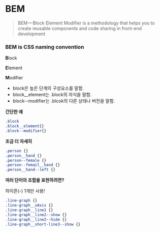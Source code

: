 # BEM

> BEM — Block Element Modifier is a methodology that helps you to create reusable components and code sharing in front-end development

### BEM is CSS naming convention

**B**lock

**E**lement

**M**odifier

- block은 높은 단계의 구성요소를 말함.
- block__element는 .block의 자식을 말함.
- block--modifier는 .blcok의 다른 상태나 버전을 말함.

**간단한 예**

``` css
.block
.block__element{}
.block--modifier{}
```

**조금 더 자세히**

``` css
.person {}
.person__hand {}
.person--female {}
.person--femail__hand {}
.person__hand--left {}
```

**여러 단어의 조합을 표현하려면?**

하이픈(-) 1개만 사용!

``` css
.line-graph {}
.line-graph__xAxis {}
.line-graph__line1 {}
.line-graph__line2--show {}
.line-graph__line2--hide {}
.line-graph__short-line3--show {}
```